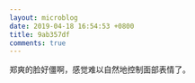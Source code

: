 ```yaml
---
layout: microblog
date: 2019-04-18 16:54:53 +0800
title: 9ab357df
comments: true
--- 
```


郑爽的脸好僵啊，感觉难以自然地控制面部表情了。


